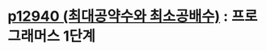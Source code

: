 # [p12940 (최대공약수와 최소공배수)](https://school.programmers.co.kr/learn/courses/30/lessons/12940) : 프로그래머스 1단계